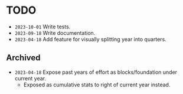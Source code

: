 # TODO
- `2023-10-01` Write tests.
- `2023-09-18` Write documentation.
- `2023-04-18` Add feature for visually splitting year into quarters. 



## Archived
- `2023-04-18` Expose past years of effort as blocks/foundation under current year.
    + Exposed as cumulative stats to right of current year instead.  
